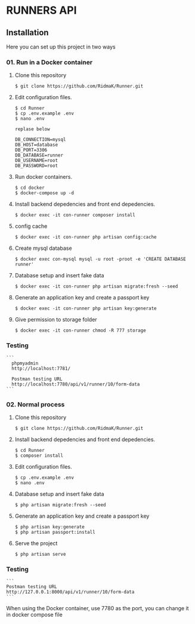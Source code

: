 # RUNNERS API


## Installation

Here you can set up this project in two ways


###  01. Run in a Docker container

1. Clone this repository
    ```
    $ git clone https://github.com/RidmaK/Runner.git
    ```
2. Edit configuration files.
    ```
    $ cd Runner
    $ cp .env.example .env
    $ nano .env
    
    replase below 
    
    DB_CONNECTION=mysql
    DB_HOST=database
    DB_PORT=3306
    DB_DATABASE=runner
    DB_USERNAME=root
    DB_PASSWORD=root
    ```
3. Run docker containers.
    ```
    $ cd docker
    $ docker-compose up -d
    ```
4. Install backend depedencies and front end depedencies.
    ```
    $ docker exec -it con-runner composer install
    ```
5. config cache
    ```
    $ docker exec -it con-runner php artisan config:cache
    
    ```
6. Create mysql database
    ```
    $ docker exec con-mysql mysql -u root -proot -e 'CREATE DATABASE runner'
    
    ```
7. Database setup and insert fake data
    ```
    $ docker exec -it con-runner php artisan migrate:fresh --seed
    ```
8. Generate an application key and create a passport key
    ```
    $ docker exec -it con-runner php artisan key:generate
    ```
9. Give permission to storage folder
    ```
    $ docker exec -it con-runner chmod -R 777 storage
    ```
### Testing
    ```
      phpmyadmin
      http://localhost:7781/

      Postman testing URL
      http://localhost:7780/api/v1/runner/10/form-data
    ```

### 02. Normal process

1. Clone this repository
    ```
    $ git clone https://github.com/RidmaK/Runner.git 
    ```
2. Install backend depedencies and front end depedencies.
    ```
    $ cd Runner
    $ composer install
    ```
3. Edit configuration files.
    ```
    $ cp .env.example .env
    $ nano .env
    ```
4. Database setup and insert fake data
    ```
    $ php artisan migrate:fresh --seed
    ```
5. Generate an application key and create a passport key
    ```
    $ php artisan key:generate
    $ php artisan passport:install
    ```
6. Serve the project
    ```
    $ php artisan serve
    ```
### Testing
    ```
    Postman testing URL
    http://127.0.0.1:8000/api/v1/runner/10/form-data
    ```


When using the Docker container, use 7780 as the port, you can change it in docker compose file

